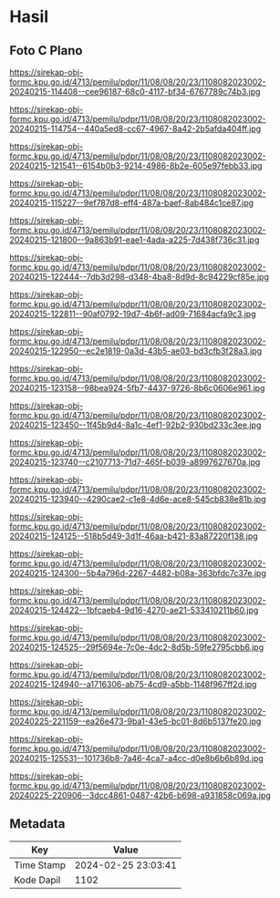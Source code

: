 # Hasil

## Foto C Plano

https://sirekap-obj-formc.kpu.go.id/4713/pemilu/pdpr/11/08/08/20/23/1108082023002-20240215-114408--cee96187-68c0-4117-bf34-6767789c74b3.jpg

https://sirekap-obj-formc.kpu.go.id/4713/pemilu/pdpr/11/08/08/20/23/1108082023002-20240215-114754--440a5ed8-cc67-4967-8a42-2b5afda404ff.jpg

https://sirekap-obj-formc.kpu.go.id/4713/pemilu/pdpr/11/08/08/20/23/1108082023002-20240215-121541--6154b0b3-9214-4986-8b2e-605e97febb33.jpg

https://sirekap-obj-formc.kpu.go.id/4713/pemilu/pdpr/11/08/08/20/23/1108082023002-20240215-115227--9ef787d8-eff4-487a-baef-8ab484c1ce87.jpg

https://sirekap-obj-formc.kpu.go.id/4713/pemilu/pdpr/11/08/08/20/23/1108082023002-20240215-121800--9a863b91-eae1-4ada-a225-7d438f736c31.jpg

https://sirekap-obj-formc.kpu.go.id/4713/pemilu/pdpr/11/08/08/20/23/1108082023002-20240215-122444--7db3d298-d348-4ba8-8d9d-8c94229cf85e.jpg

https://sirekap-obj-formc.kpu.go.id/4713/pemilu/pdpr/11/08/08/20/23/1108082023002-20240215-122811--90af0792-19d7-4b6f-ad09-71684acfa9c3.jpg

https://sirekap-obj-formc.kpu.go.id/4713/pemilu/pdpr/11/08/08/20/23/1108082023002-20240215-122950--ec2e1819-0a3d-43b5-ae03-bd3cfb3f28a3.jpg

https://sirekap-obj-formc.kpu.go.id/4713/pemilu/pdpr/11/08/08/20/23/1108082023002-20240215-123158--98bea924-5fb7-4437-9726-8b6c0606e961.jpg

https://sirekap-obj-formc.kpu.go.id/4713/pemilu/pdpr/11/08/08/20/23/1108082023002-20240215-123450--1f45b9d4-8a1c-4ef1-92b2-930bd233c3ee.jpg

https://sirekap-obj-formc.kpu.go.id/4713/pemilu/pdpr/11/08/08/20/23/1108082023002-20240215-123740--c2107713-71d7-465f-b039-a8997627670a.jpg

https://sirekap-obj-formc.kpu.go.id/4713/pemilu/pdpr/11/08/08/20/23/1108082023002-20240215-123940--4290cae2-c1e8-4d6e-ace8-545cb838e81b.jpg

https://sirekap-obj-formc.kpu.go.id/4713/pemilu/pdpr/11/08/08/20/23/1108082023002-20240215-124125--518b5d49-3d1f-46aa-b421-83a87220f138.jpg

https://sirekap-obj-formc.kpu.go.id/4713/pemilu/pdpr/11/08/08/20/23/1108082023002-20240215-124300--5b4a796d-2267-4482-b08a-363bfdc7c37e.jpg

https://sirekap-obj-formc.kpu.go.id/4713/pemilu/pdpr/11/08/08/20/23/1108082023002-20240215-124422--1bfcaeb4-9d16-4270-ae21-533410211b60.jpg

https://sirekap-obj-formc.kpu.go.id/4713/pemilu/pdpr/11/08/08/20/23/1108082023002-20240215-124525--29f5694e-7c0e-4dc2-8d5b-59fe2795cbb6.jpg

https://sirekap-obj-formc.kpu.go.id/4713/pemilu/pdpr/11/08/08/20/23/1108082023002-20240215-124940--a1716306-ab75-4cd9-a5bb-1148f967ff2d.jpg

https://sirekap-obj-formc.kpu.go.id/4713/pemilu/pdpr/11/08/08/20/23/1108082023002-20240225-221159--ea26e473-9ba1-43e5-bc01-8d6b5137fe20.jpg

https://sirekap-obj-formc.kpu.go.id/4713/pemilu/pdpr/11/08/08/20/23/1108082023002-20240215-125531--101736b8-7a46-4ca7-a4cc-d0e8b6b6b89d.jpg

https://sirekap-obj-formc.kpu.go.id/4713/pemilu/pdpr/11/08/08/20/23/1108082023002-20240225-220906--3dcc4861-0487-42b6-b698-a931858c069a.jpg


## Metadata

| Key        | Value               |
| ---------- | ------------------- |
| Time Stamp | 2024-02-25 23:03:41 |
| Kode Dapil | 1102                |



